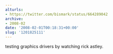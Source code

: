 ```yaml
---
alturls:
- https://twitter.com/bismark/status/664289042
archive:
- 2008-02
date: '2008-02-01T00:18:31+00:00'
slug: '1201825111'
---
```


testing graphics drivers by watching rick astley.

